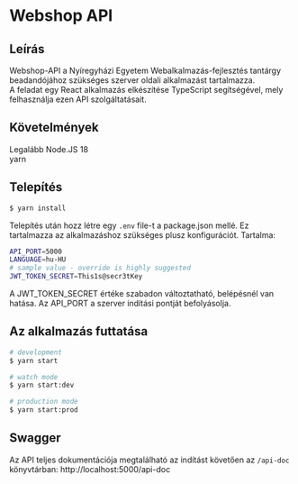 # Webshop API

## Leírás

Webshop-API a Nyíregyházi Egyetem Webalkalmazás-fejlesztés tantárgy beadandójához szükséges szerver oldali alkalmazást tartalmazza.  
A feladat egy React alkalmazás elkészítése TypeScript segítségével, mely felhasználja ezen API szolgáltatásait.

## Követelmények
Legalább Node.JS 18  
yarn

## Telepítés

```bash
$ yarn install
```

Telepítés után hozz létre egy `.env` file-t a package.json mellé. Ez tartalmazza az alkalmazáshoz szükséges plusz konfigurációt. Tartalma:
```bash
API_PORT=5000
LANGUAGE=hu-HU
# sample value - override is highly suggested
JWT_TOKEN_SECRET=This1s@secr3tKey
```
A JWT_TOKEN_SECRET értéke szabadon változtatható, belépésnél van hatása. Az API_PORT a szerver indítási pontját befolyásolja.

## Az alkalmazás futtatása

```bash
# development
$ yarn start

# watch mode
$ yarn start:dev

# production mode
$ yarn start:prod
```

## Swagger
Az API teljes dokumentációja megtalálható az indítást követően az `/api-doc` könyvtárban: http://localhost:5000/api-doc  